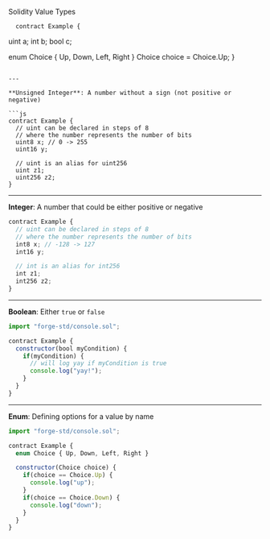 Solidity Value Types

      contract Example {
  uint a;
  int b;
  bool c;

  enum Choice { Up, Down, Left, Right }
  Choice choice = Choice.Up;
}
```

---

**Unsigned Integer**: A number without a sign (not positive or negative)

```js
contract Example {
  // uint can be declared in steps of 8
  // where the number represents the number of bits
  uint8 x; // 0 -> 255
  uint16 y;

  // uint is an alias for uint256
  uint z1;
  uint256 z2;
}
```

---

**Integer**: A number that could be either positive or negative

```js
contract Example {
  // uint can be declared in steps of 8
  // where the number represents the number of bits
  int8 x; // -128 -> 127
  int16 y;

  // int is an alias for int256
  int z1;
  int256 z2;
}
```

---

**Boolean**: Either `true` or `false`

```js
import "forge-std/console.sol";

contract Example {
  constructor(bool myCondition) {
    if(myCondition) {
      // will log yay if myCondition is true
      console.log("yay!");
    }
  }
}
```

---

**Enum**: Defining options for a value by name

```js
import "forge-std/console.sol";

contract Example {
  enum Choice { Up, Down, Left, Right }

  constructor(Choice choice) {
    if(choice == Choice.Up) {
      console.log("up");
    }
    if(choice == Choice.Down) {
      console.log("down");
    }
  }
}
```
